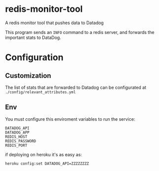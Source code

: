 redis-monitor-tool
==================

A redis monitor tool that pushes data to Datadog

This program sends an `INFO` command to a redis server,
and forwards the important stats to DataDog.


Configuration
=============

Customization
----

The list of stats that are forwarded to Datadog can be configurated at
`./config/relevant_attributes.yml`


Env
-----

You must configure this enviroment variables to run the service:

```
DATADOG_API
DATADOG_APP
REDIS_HOST
REDIS_PASSWORD
REDIS_PORT
```

if deploying on heroku it's as easy as:

```
heroku config:set DATADOG_API=ZZZZZZZZ
```
